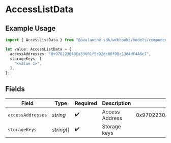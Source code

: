 # AccessListData

## Example Usage

```typescript
import { AccessListData } from "@avalanche-sdk/webhooks/models/components";

let value: AccessListData = {
  accessAddresses: "0x9702230A8Ea53601f5cD2dc00fDBc13d4dF4A8c7",
  storageKeys: [
    "<value 1>",
  ],
};
```

## Fields

| Field                                      | Type                                       | Required                                   | Description                                | Example                                    |
| ------------------------------------------ | ------------------------------------------ | ------------------------------------------ | ------------------------------------------ | ------------------------------------------ |
| `accessAddresses`                          | *string*                                   | :heavy_check_mark:                         | Access Address                             | 0x9702230A8Ea53601f5cD2dc00fDBc13d4dF4A8c7 |
| `storageKeys`                              | *string*[]                                 | :heavy_check_mark:                         | Storage keys                               |                                            |